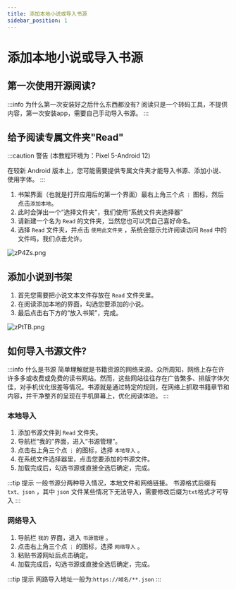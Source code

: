 ```yaml
---
title: 添加本地小说或导入书源
sidebar_position: 1
---
```

# 添加本地小说或导入书源
## 第一次使用开源阅读? 

:::info  为什么第一次安装好之后什么东西都没有?
阅读只是一个转码工具，不提供内容，第一次安装app，需要自己手动导入书源。
:::

## 给予阅读专属文件夹"Read"

:::caution 警告
 (本教程环境为：Pixel 5-Android 12)

在较新 Android 版本上，您可能需要提供专属文件夹才能导入书源、添加小说、使用字体。
:::

1. 书架界面（也就是打开应用后的第一个界面）最右上角三个点 `⋮` 图标，然后点击`添加本地`。
2. 此时会弹出一个“选择文件夹”，我们使用“系统文件夹选择器”
3. 请新建一个名为 `Read` 的文件夹，当然您也可以凭自己喜好命名。
4. 选择 `Read` 文件夹，并点击 `使用此文件夹` ，系统会提示允许阅读访问 `Read` 中的文件吗，我们点击允许。

![zP4Zs.png](https://i.imgtg.com/2022/05/07/zP4Zs.png)

## 添加小说到书架

1. 首先您需要把小说文本文件存放在 `Read` 文件夹里。
2. 在阅读添加本地的界面，勾选您要添加的小说。
3. 最后点击右下方的“放入书架”，完成。

![zPtTB.png](https://i.imgtg.com/2022/05/07/zPtTB.png)

## 如何导入书源文件?

:::info 什么是书源
简单理解就是书籍资源的网络来源。众所周知，网络上存在许许多多或收费或免费的读书网站。然而，这些网站往往存在广告繁多、排版字体欠佳，对手机优化很差等情况。书源就是通过特定的规则，在网络上抓取书籍章节和内容，并干净整齐的呈现在手机屏幕上，优化阅读体验。
:::

### 本地导入

1. 添加书源文件到 `Read` 文件夹。
2. 导航栏“我的”界面，进入“书源管理”。
3. 点击右上角三个点 `⋮` 的图标，选择 `本地导入` 。
4. 在系统文件选择器里，点击您要添加的书源文件。
5. 加载完成后，勾选书源或直接全选后确定，完成。

:::tip 提示
一般书源分两种导入情况，本地文件和网络链接。
书源格式后缀有 `txt、json` ，其中 `json` 文件某些情况下无法导入，需要修改后缀为`txt`格式才可导入
:::

### 网络导入

1. 导航栏 `我的` 界面，进入 `书源管理` 。
2. 点击右上角三个点 `⋮` 的图标，选择 `网络导入` 。
3. 粘贴书源网址后点击确定。
4. 加载完成后，勾选书源或直接全选后确定，完成。

:::tip 提示
网路导入地址一般为:`https://域名/**.json`
:::
